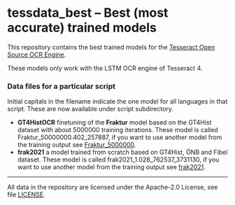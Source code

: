 # tessdata_best – Best (most accurate) trained models

This repository contains the best trained models for the
[Tesseract Open Source OCR Engine](https://github.com/tesseract-ocr/tesseract).

These models only work with the LSTM OCR engine of Tesseract 4.

### Data files for a particular script

Initial capitals in the filename indicate the one model for all languages in that script. These are now available under script subdirectory.

- **GT4HistOCR** finetuning of the **Fraktur** model based on the GT4Hist dataset with about 5000000 training iterations. These model is called Fraktur_50000000.402_257887, if you want to use another model from the training output see [Fraktur_5000000](https://ub-backup.bib.uni-mannheim.de/~stweil/ocrd-train/data/Fraktur_5000000/).
- **frak2021** a model trained from scratch based on GT4Hist, ÖNB and Fibel dataset. These model is called frak2021_1.028_762537_3731130, if you want to use another model from the training output see [frak2021](https://ub-backup.bib.uni-mannheim.de/~stweil/tesstrain/frak2021/).

--------------------------------

All data in the repository are licensed under the
Apache-2.0 License, see file [LICENSE](LICENSE).
